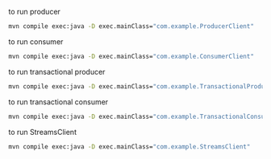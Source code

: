 to run producer

```bash
mvn compile exec:java -D exec.mainClass="com.example.ProducerClient"
```

to run consumer

```bash
mvn compile exec:java -D exec.mainClass="com.example.ConsumerClient"
```


to run transactional producer
```bash
mvn compile exec:java -D exec.mainClass="com.example.TransactionalProducerClient"
```

to run transactional consumer

```bash
mvn compile exec:java -D exec.mainClass="com.example.TransactionalConsumerClient"
```

to run StreamsClient
```bash
mvn compile exec:java -D exec.mainClass="com.example.StreamsClient"
```